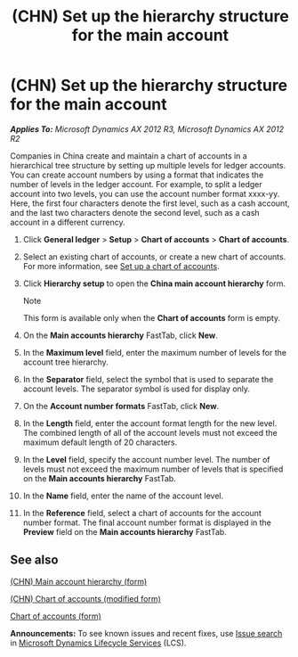 ﻿---
title: (CHN) Set up the hierarchy structure for the main account
TOCTitle: (CHN) Set up the hierarchy structure for the main account
ms:assetid: e979f334-b3d7-4a64-80ac-d42910e9f0d8
ms:mtpsurl: https://technet.microsoft.com/en-us/library/JJ664147(v=AX.60)
ms:contentKeyID: 49384730
ms.date: 04/18/2014
mtps_version: v=AX.60
---

# (CHN) Set up the hierarchy structure for the main account 


_**Applies To:** Microsoft Dynamics AX 2012 R3, Microsoft Dynamics AX 2012 R2_

Companies in China create and maintain a chart of accounts in a hierarchical tree structure by setting up multiple levels for ledger accounts. You can create account numbers by using a format that indicates the number of levels in the ledger account. For example, to split a ledger account into two levels, you can use the account number format xxxx-yy. Here, the first four characters denote the first level, such as a cash account, and the last two characters denote the second level, such as a cash account in a different currency.

1.  Click **General ledger** \> **Setup** \> **Chart of accounts** \> **Chart of accounts**.

2.  Select an existing chart of accounts, or create a new chart of accounts. For more information, see [Set up a chart of accounts](set-up-a-chart-of-accounts.md).

3.  Click **Hierarchy setup** to open the **China main account hierarchy** form.
    

    > [!NOTE]
    > <P>This form is available only when the <STRONG>Chart of accounts</STRONG> form is empty.</P>



4.  On the **Main accounts hierarchy** FastTab, click **New**.

5.  In the **Maximum level** field, enter the maximum number of levels for the account tree hierarchy.

6.  In the **Separator** field, select the symbol that is used to separate the account levels. The separator symbol is used for display only.

7.  On the **Account number formats** FastTab, click **New**.

8.  In the **Length** field, enter the account format length for the new level. The combined length of all of the account levels must not exceed the maximum default length of 20 characters.

9.  In the **Level** field, specify the account number level. The number of levels must not exceed the maximum number of levels that is specified on the **Main accounts hierarchy** FastTab.

10. In the **Name** field, enter the name of the account level.

11. In the **Reference** field, select a chart of accounts for the account number format. The final account number format is displayed in the **Preview** field on the **Main accounts hierarchy** FastTab.

## See also

[(CHN) Main account hierarchy (form)](https://technet.microsoft.com/en-us/library/jj664039\(v=ax.60\))

[(CHN) Chart of accounts (modified form)](https://technet.microsoft.com/en-us/library/jj664101\(v=ax.60\))

[Chart of accounts (form)](https://technet.microsoft.com/en-us/library/aa618234\(v=ax.60\))

  
**Announcements:** To see known issues and recent fixes, use [Issue search](http://go.microsoft.com/fwlink/?linkid=389258) in [Microsoft Dynamics Lifecycle Services](http://go.microsoft.com/fwlink/?linkid=306505) (LCS).

